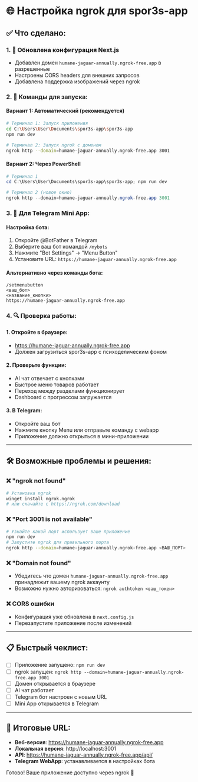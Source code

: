 # 🌐 Настройка ngrok для spor3s-app

## ✅ Что сделано:

### 1. 🔧 **Обновлена конфигурация Next.js**
- Добавлен домен `humane-jaguar-annually.ngrok-free.app` в разрешенные
- Настроены CORS headers для внешних запросов
- Добавлена поддержка изображений через ngrok

### 2. 🚀 **Команды для запуска:**

#### **Вариант 1: Автоматический (рекомендуется)**
```bash
# Терминал 1: Запуск приложения
cd C:\Users\User\Documents\spor3s-app\spor3s-app
npm run dev

# Терминал 2: Запуск ngrok с доменом
ngrok http --domain=humane-jaguar-annually.ngrok-free.app 3001
```

#### **Вариант 2: Через PowerShell**
```powershell
# Терминал 1
cd C:\Users\User\Documents\spor3s-app\spor3s-app; npm run dev

# Терминал 2 (новое окно)
ngrok http --domain=humane-jaguar-annually.ngrok-free.app 3001
```

### 3. 📱 **Для Telegram Mini App:**

#### **Настройка бота:**
1. Откройте @BotFather в Telegram
2. Выберите ваш бот командой `/mybots`
3. Нажмите "Bot Settings" → "Menu Button" 
4. Установите URL: `https://humane-jaguar-annually.ngrok-free.app`

#### **Альтернативно через команды бота:**
```
/setmenubutton
<ваш_бот>
<название_кнопки>
https://humane-jaguar-annually.ngrok-free.app
```

### 4. 🔍 **Проверка работы:**

#### **1. Откройте в браузере:**
- https://humane-jaguar-annually.ngrok-free.app
- Должен загрузиться spor3s-app с психоделическим фоном

#### **2. Проверьте функции:**
- AI чат отвечает с кнопками
- Быстрое меню товаров работает
- Переход между разделами функционирует
- Dashboard с прогрессом загружается

#### **3. В Telegram:**
- Откройте ваш бот
- Нажмите кнопку Menu или отправьте команду с webapp
- Приложение должно открыться в мини-приложении

---

## 🛠️ Возможные проблемы и решения:

### ❌ **"ngrok not found"**
```bash
# Установка ngrok
winget install ngrok.ngrok
# или скачайте с https://ngrok.com/download
```

### ❌ **"Port 3001 is not available"**
```bash
# Узнайте какой порт использует ваше приложение
npm run dev
# Запустите ngrok для правильного порта
ngrok http --domain=humane-jaguar-annually.ngrok-free.app <ВАШ_ПОРТ>
```

### ❌ **"Domain not found"**
- Убедитесь что домен `humane-jaguar-annually.ngrok-free.app` принадлежит вашему ngrok аккаунту
- Возможно нужно авторизоваться: `ngrok authtoken <ваш_токен>`

### ❌ **CORS ошибки**
- Конфигурация уже обновлена в `next.config.js`
- Перезапустите приложение после изменений

---

## 📋 **Быстрый чеклист:**

- [ ] Приложение запущено: `npm run dev`
- [ ] ngrok запущен: `ngrok http --domain=humane-jaguar-annually.ngrok-free.app 3001`
- [ ] Домен открывается в браузере
- [ ] AI чат работает
- [ ] Telegram бот настроен с новым URL
- [ ] Mini App открывается в Telegram

---

## 🎯 **Итоговые URL:**

- **Веб-версия**: https://humane-jaguar-annually.ngrok-free.app
- **Локальная версия**: http://localhost:3001  
- **API**: https://humane-jaguar-annually.ngrok-free.app/api/
- **Telegram WebApp**: устанавливается в настройках бота

Готово! Ваше приложение доступно через ngrok 🚀 